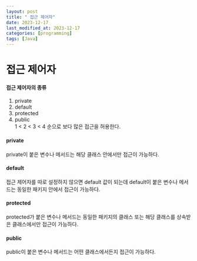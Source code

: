 ```yaml
---
layout: post
title: " 접근 제어자"
date: 2023-12-17
last_modified_at: 2023-12-17
categories: [programming]
tags: [Java]
---
```

# 접근 제어자
#### 접근 제어자의 종류
1. private  
2. default  
3. protected  
4. public  
1 < 2 < 3 < 4 순으로 보다 많은 접근을 허용한다.  
#### private
private이 붙은 변수나 메서드는 해당 클래스 안에서만 접근이 가능하다. 

#### default
접근 제어자를 따로 설정하지 않으면 default 값이 되는데 default이 붙은 변수나 메서드는 동일한 패키지 안에서 접근이 가능하다.

#### protected
protected가 붙은 변수나 메서드는 동일한 패키지의 클래스 또는 해당 클래스를 상속받은 클래스에서만 접근이 가능하다.
 
#### public
public이 붙은 변수나 메서드는 어떤 클래스에서든지 접근이 가능하다.

